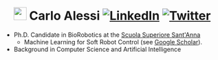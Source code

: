 <h1 align="center"><img src="https://raw.githubusercontent.com/sidbelbase/sidbelbase/master/wave.gif" width="30px"><strong> Carlo Alessi </strong>
 <a href="https://www.linkedin.com/in/carlo-alessi/" target="_blank"><img alt="LinkedIn" src="https://img.shields.io/badge/linkedin-%230077B5.svg?&style=for-the-badge&logo=linkedin&logoColor=white" /></a>
<a href="https://twitter.com/carloalessi94" target="_blank"><img alt="Twitter" src="https://img.shields.io/badge/twitter-%231DA1F2.svg?&style=for-the-badge&logo=twitter&logoColor=white" /></a>
</h1>

* Ph.D. Candidate in BioRobotics at the <a href="https://www.santannapisa.it/en/carlo-alessi">Scuola Superiore Sant'Anna</a>
    - Machine Learning for Soft Robot Control (see <a href="https://scholar.google.com/citations?user=PPbUnhQAAAAJ&hl=it&oi=ao">Google Scholar</a>).
* Background in Computer Science and Artificial Intelligence

